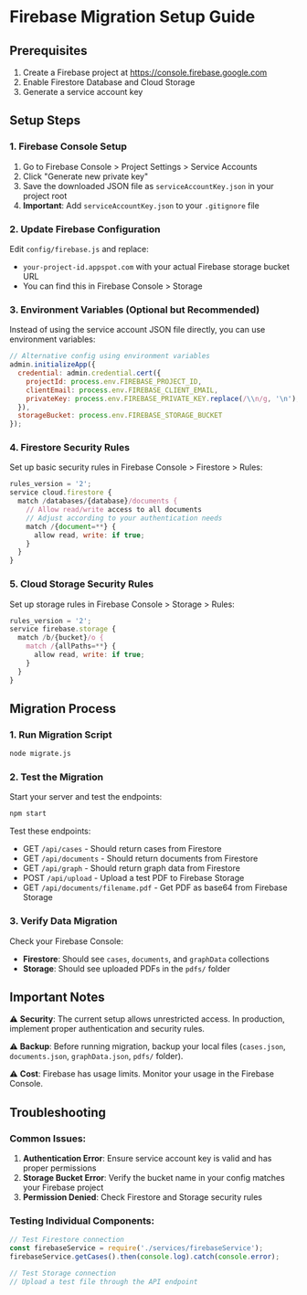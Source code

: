 # Firebase Migration Setup Guide

## Prerequisites
1. Create a Firebase project at https://console.firebase.google.com
2. Enable Firestore Database and Cloud Storage
3. Generate a service account key

## Setup Steps

### 1. Firebase Console Setup
1. Go to Firebase Console > Project Settings > Service Accounts
2. Click "Generate new private key"
3. Save the downloaded JSON file as `serviceAccountKey.json` in your project root
4. **Important**: Add `serviceAccountKey.json` to your `.gitignore` file

### 2. Update Firebase Configuration
Edit `config/firebase.js` and replace:
- `your-project-id.appspot.com` with your actual Firebase storage bucket URL
- You can find this in Firebase Console > Storage

### 3. Environment Variables (Optional but Recommended)
Instead of using the service account JSON file directly, you can use environment variables:

```javascript
// Alternative config using environment variables
admin.initializeApp({
  credential: admin.credential.cert({
    projectId: process.env.FIREBASE_PROJECT_ID,
    clientEmail: process.env.FIREBASE_CLIENT_EMAIL,
    privateKey: process.env.FIREBASE_PRIVATE_KEY.replace(/\\n/g, '\n'),
  }),
  storageBucket: process.env.FIREBASE_STORAGE_BUCKET
});
```

### 4. Firestore Security Rules
Set up basic security rules in Firebase Console > Firestore > Rules:

```javascript
rules_version = '2';
service cloud.firestore {
  match /databases/{database}/documents {
    // Allow read/write access to all documents
    // Adjust according to your authentication needs
    match /{document=**} {
      allow read, write: if true;
    }
  }
}
```

### 5. Cloud Storage Security Rules
Set up storage rules in Firebase Console > Storage > Rules:

```javascript
rules_version = '2';
service firebase.storage {
  match /b/{bucket}/o {
    match /{allPaths=**} {
      allow read, write: if true;
    }
  }
}
```

## Migration Process

### 1. Run Migration Script
```bash
node migrate.js
```

### 2. Test the Migration
Start your server and test the endpoints:
```bash
npm start
```

Test these endpoints:
- GET `/api/cases` - Should return cases from Firestore
- GET `/api/documents` - Should return documents from Firestore
- GET `/api/graph` - Should return graph data from Firestore
- POST `/api/upload` - Upload a test PDF to Firebase Storage
- GET `/api/documents/filename.pdf` - Get PDF as base64 from Firebase Storage

### 3. Verify Data Migration
Check your Firebase Console:
- **Firestore**: Should see `cases`, `documents`, and `graphData` collections
- **Storage**: Should see uploaded PDFs in the `pdfs/` folder

## Important Notes

⚠️ **Security**: The current setup allows unrestricted access. In production, implement proper authentication and security rules.

⚠️ **Backup**: Before running migration, backup your local files (`cases.json`, `documents.json`, `graphData.json`, `pdfs/` folder).

⚠️ **Cost**: Firebase has usage limits. Monitor your usage in the Firebase Console.

## Troubleshooting

### Common Issues:
1. **Authentication Error**: Ensure service account key is valid and has proper permissions
2. **Storage Bucket Error**: Verify the bucket name in your config matches your Firebase project
3. **Permission Denied**: Check Firestore and Storage security rules

### Testing Individual Components:
```javascript
// Test Firestore connection
const firebaseService = require('./services/firebaseService');
firebaseService.getCases().then(console.log).catch(console.error);

// Test Storage connection
// Upload a test file through the API endpoint
```